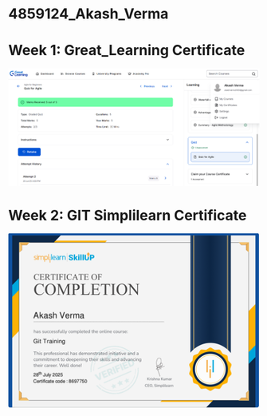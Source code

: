 # 4859124_Akash_Verma

 # Week 1: Great_Learning Certificate
![Screenshot Agile](https://github.com/akash2479/4859124_Akash_Verma/blob/main/SDLC/Screenshot_Agile_great_learning.png)


 #  Week 2: GIT Simplilearn Certificate
![Screenshot Git](https://github.com/akash2479/4859124_Akash_Verma/blob/main/Git/Screenshot_Git.png)


